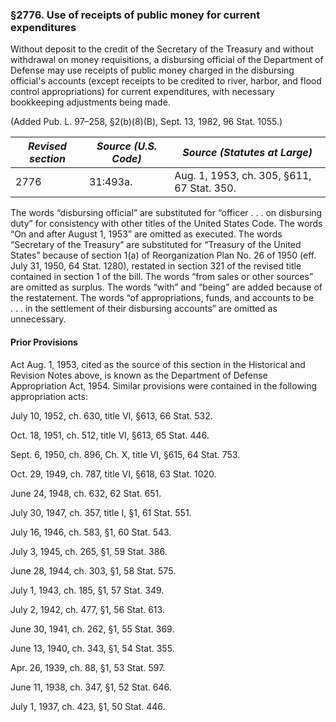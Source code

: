 ### §2776. Use of receipts of public money for current expenditures ###

Without deposit to the credit of the Secretary of the Treasury and without withdrawal on money requisitions, a disbursing official of the Department of Defense may use receipts of public money charged in the disbursing official's accounts (except receipts to be credited to river, harbor, and flood control appropriations) for current expenditures, with necessary bookkeeping adjustments being made.

(Added Pub. L. 97–258, §2(b)(8)(B), Sept. 13, 1982, 96 Stat. 1055.)

|*Revised section*|*Source (U.S. Code)*|       *Source (Statutes at Large)*       |
|-----------------|--------------------|------------------------------------------|
|      2776       |      31:493a.      |Aug. 1, 1953, ch. 305, §611, 67 Stat. 350.|

The words “disbursing official” are substituted for “officer . . . on disbursing duty” for consistency with other titles of the United States Code. The words “On and after August 1, 1953” are omitted as executed. The words “Secretary of the Treasury” are substituted for “Treasury of the United States” because of section 1(a) of Reorganization Plan No. 26 of 1950 (eff. July 31, 1950, 64 Stat. 1280), restated in section 321 of the revised title contained in section 1 of the bill. The words “from sales or other sources” are omitted as surplus. The words “with” and “being” are added because of the restatement. The words “of appropriations, funds, and accounts to be . . . in the settlement of their disbursing accounts” are omitted as unnecessary.

#### Prior Provisions ####

Act Aug. 1, 1953, cited as the source of this section in the Historical and Revision Notes above, is known as the Department of Defense Appropriation Act, 1954. Similar provisions were contained in the following appropriation acts:

July 10, 1952, ch. 630, title VI, §613, 66 Stat. 532.

Oct. 18, 1951, ch. 512, title VI, §613, 65 Stat. 446.

Sept. 6, 1950, ch. 896, Ch. X, title VI, §615, 64 Stat. 753.

Oct. 29, 1949, ch. 787, title VI, §618, 63 Stat. 1020.

June 24, 1948, ch. 632, 62 Stat. 651.

July 30, 1947, ch. 357, title I, §1, 61 Stat. 551.

July 16, 1946, ch. 583, §1, 60 Stat. 543.

July 3, 1945, ch. 265, §1, 59 Stat. 386.

June 28, 1944, ch. 303, §1, 58 Stat. 575.

July 1, 1943, ch. 185, §1, 57 Stat. 349.

July 2, 1942, ch. 477, §1, 56 Stat. 613.

June 30, 1941, ch. 262, §1, 55 Stat. 369.

June 13, 1940, ch. 343, §1, 54 Stat. 355.

Apr. 26, 1939, ch. 88, §1, 53 Stat. 597.

June 11, 1938, ch. 347, §1, 52 Stat. 646.

July 1, 1937, ch. 423, §1, 50 Stat. 446.